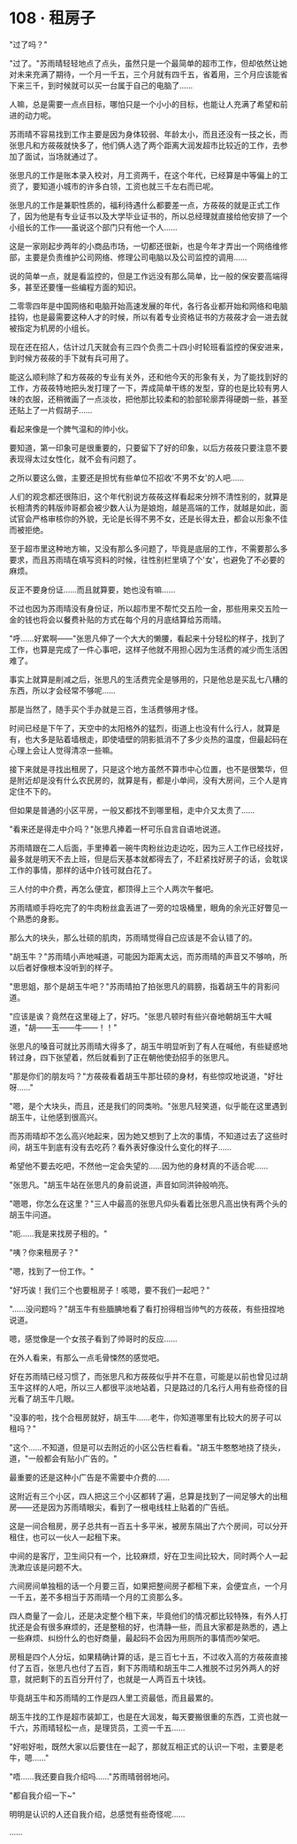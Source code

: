 <link rel="stylesheet" href="../styles/text.css" />
<h1>108 · 租房子</h1>

"过了吗？"

"过了。"苏雨晴轻轻地点了点头，虽然只是一个最简单的超市工作，但却依然让她对未来充满了期待，一个月一千五，三个月就有四千五，省着用，三个月应该能省下来三千，到时候就可以买一台属于自己的电脑了……

人嘛，总是需要一点点目标，哪怕只是一个小小的目标，也能让人充满了希望和前进的动力呢。

苏雨晴不容易找到工作主要是因为身体较弱、年龄太小，而且还没有一技之长，而张思凡和方莜莜就快多了，他们俩人选了两个距离大润发超市比较近的工作，去参加了面试，当场就通过了。

张思凡的工作是账本录入校对，月工资两千，在这个年代，已经算是中等偏上的工资了，要知道小城市的许多白领，工资也就三千左右而已呢。

张思凡的工作是兼职性质的，福利待遇什么都要差一点，方莜莜的就是正式工作了，因为他是有专业证书以及大学毕业证书的，所以总经理就直接给他安排了一个小组长的工作——虽说这个部门只有他一个人……

这是一家刚起步两年的小商品市场，一切都还很新，也是今年才弄出一个网络维修部，主要是负责维护公司网络、修理公司电脑以及公司监控的调用……

说的简单一点，就是看监控的，但是工作远没有那么简单，比一般的保安要高端得多，甚至还要懂一些编程方面的知识。

二零零四年是中国网络和电脑开始高速发展的年代，各行各业都开始和网络和电脑挂钩，也是最需要这种人才的时候，所以有着专业资格证书的方莜莜才会一进去就被指定为机房的小组长。

现在还在招人，估计过几天就会有三四个负责二十四小时轮班看监控的保安进来，到时候方莜莜的手下就有兵可用了。

能这么顺利除了和方莜莜的专业有关外，还和他今天的形象有关，为了能找到好的工作，方莜莜特地把头发打理了一下，弄成简单干练的发型，穿的也是比较有男人味的衣服，还稍微画了一点淡妆，把他那比较柔和的脸部轮廓弄得硬朗一些，甚至还贴上了一片假胡子……

看起来像是一个脾气温和的帅小伙。

要知道，第一印象可是很重要的，只要留下了好的印象，以后方莜莜只要注意不要表现得太过女性化，就不会有问题了。

之所以要这么做，主要还是担忧有些单位不招收'不男不女'的人吧……

人们的观念都还很陈旧，这个年代别说方莜莜这样看起来分辨不清性别的，就算是长相清秀的韩版帅哥都会被少数人认为是娘炮，越是高端的工作，就越是如此，面试官会严格审核你的外貌，无论是长得不男不女，还是长得太丑，都会以形象不佳而被拒绝。

至于超市里这种地方嘛，又没有那么多问题了，毕竟是底层的工作，不需要那么多要求，而且苏雨晴在填写资料的时候，往性别栏里填了个'女'，也避免了不必要的麻烦。

反正不要身份证……而且就算要，她也没有嘛……

不过也因为苏雨晴没有身份证，所以超市里不帮忙交五险一金，那些用来交五险一金的钱也将会以餐费补贴的方式在每个月的月底结算给苏雨晴。

"呼……好累啊——"张思凡伸了一个大大的懒腰，看起来十分轻松的样子，找到了工作，也算是完成了一件心事吧，这样子他就不用担心因为生活费的减少而生活困难了。

事实上就算是削减之后，张思凡的生活费完全是够用的，只是他总是买乱七八糟的东西，所以才会经常不够呢……

那是当然了，随手买个手办就是三百，生活费够用才怪。

时间已经是下午了，天空中的太阳格外的猛烈，街道上也没有什么行人，就算是有，也大多是贴着墙根走，即使墙壁的阴影抵消不了多少炎热的温度，但最起码在心理上会让人觉得清凉一些嘛。

接下来就是寻找出租房了，只是这个地方虽然不算市中心位置，也不是很繁华，但是附近却是没有什么农民房的，就算是有，都是小单间，没有大房间，三个人是肯定住不下的。

但如果是普通的小区平房，一般又都找不到哪里租，走中介又太贵了……

"看来还是得走中介吗？"张思凡捧着一杯可乐自言自语地说道。

苏雨晴跟在二人后面，手里捧着一碗牛肉粉丝边走边吃，因为三人工作已经找好，最多就是明天不去上班，但是后天基本就都得去了，不赶紧找好房子的话，会耽误工作的事情，那样的话中介钱可就白花了。

三人付的中介费，再怎么便宜，都顶得上三个人两次午餐吧。

苏雨晴顺手将吃完了的牛肉粉丝盒丢进了一旁的垃圾桶里，眼角的余光正好瞥见一个熟悉的身影。

那么大的块头，那么壮硕的肌肉，苏雨晴觉得自己应该是不会认错了的。

"胡玉牛？"苏雨晴小声地喊道，可能因为距离太远，而苏雨晴的声音又不够响，所以后者好像根本没听到的样子。

"思思姐，那个是胡玉牛吧？"苏雨晴拍了拍张思凡的肩膀，指着胡玉牛的背影问道。

"应该是诶？竟然在这里碰上了，好巧。"张思凡顿时有些兴奋地朝胡玉牛大喊道，"胡——玉——牛——！！"

张思凡的嗓音可就比苏雨晴大得多了，胡玉牛明显听到了有人在喊他，有些疑惑地转过身，四下张望着，然后就看到了正在朝他使劲招手的张思凡。

"那是你们的朋友吗？"方莜莜看着胡玉牛那壮硕的身材，有些惊叹地说道，"好壮呀……"

"嗯，是个大块头，而且，还是我们的同类哟。"张思凡轻笑道，似乎能在这里遇到胡玉牛，让他感到很高兴。

而苏雨晴却不怎么高兴地起来，因为她又想到了上次的事情，不知道过去了这些时间，胡玉牛到底有没有去吃药？看外表好像没什么变化的样子……

希望他不要去吃吧，不然他一定会失望的……因为他的身材真的不适合呢……

"张思凡。"胡玉牛站在张思凡的身前说道，声音如同洪钟般响亮。

"嗯嗯，你怎么在这里？"三人中最高的张思凡仰头看着比张思凡高出快有两个头的胡玉牛问道。

"呃……我是来找房子租的。"

"咦？你来租房子？"

"嗯，找到了一份工作。"

"好巧诶！我们三个也要租房子！咳嗯，要不我们一起吧？"

"……没问题吗？"胡玉牛有些腼腆地看了看打扮得相当帅气的方莜莜，有些扭捏地说道。

嗯，感觉像是一个女孩子看到了帅哥时的反应……

在外人看来，有那么一点毛骨悚然的感觉吧。

好在苏雨晴已经习惯了，而张思凡和方莜莜似乎并不在意，可能是以前也曾见过胡玉牛这样的人吧，所以三人都很平淡地站着，只是路过的几名行人用有些奇怪的目光看了胡玉牛几眼。

"没事的啦，找个合租房就好，胡玉牛……老牛，你知道哪里有比较大的房子可以租吗？"

"这个……不知道，但是可以去附近的小区公告栏看看。"胡玉牛憨憨地挠了挠头，道，"一般都会有贴小广告的。"

最重要的还是这种小广告是不需要中介费的……

这附近有三个小区，四人把这三个小区都转了遍，总算是找到了一间足够大的出租房——还是因为苏雨晴眼尖，看到了一根电线柱上贴着的广告纸。

这是一间合租房，房子总共有一百五十多平米，被房东隔出了六个房间，可以分开租住，也可以一伙人一起租下来。

中间的是客厅，卫生间只有一个，比较麻烦，好在卫生间比较大，同时两个人一起洗漱应该是问题不大。

六间房间单独租的话一个月要三百，如果把整间房子都租下来，会便宜点，一个月一千五，差不多相当于苏雨晴一个月的工资那么多。

四人商量了一会儿，还是决定整个租下来，毕竟他们的情况都比较特殊，有外人打扰还是会有很多麻烦的，还是整租的好，也清静一些，而且大家都是熟悉的，遇上一些麻烦、纠纷什么的也好商量，最起码不会因为用厕所的事情而吵架吧。

房租是四个人分坛，如果精确计算的话，是三百七十五，不过收入高的方莜莜直接付了五百，张思凡也付了五百，剩下苏雨晴和胡玉牛二人推脱不过另外两人的好意，就把剩下的五百分开付了，也就是一人两百五十块钱。

毕竟胡玉牛和苏雨晴的工作是四人里工资最低，而且最累的。

胡玉牛找的工作是超市装卸工，也是在大润发，每天要搬很重的东西，工资也就一千六，苏雨晴轻松一点，是理货员，工资一千五……

"好啦好啦，既然大家以后要住在一起了，那就互相正式的认识一下啦，主要是老牛，嗯……"

"唔……我还要自我介绍吗……"苏雨晴弱弱地问。

"都自我介绍一下\~"

明明是认识的人还自我介绍，总感觉有些奇怪呢……

……
